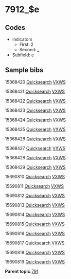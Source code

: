 # 7912\_$e

## Codes

-   Indicators
    -   First: 2
    -   Second: \_
-   Subfield: e

## Sample bibs

15368420 [Quicksearch](https://search.library.yale.edu/catalog/15368420) [VXWS](http://prodorbis.library.yale.edu:7014/vxws/GetHoldingsService?bibId=15368420)

15368421 [Quicksearch](https://search.library.yale.edu/catalog/15368421) [VXWS](http://prodorbis.library.yale.edu:7014/vxws/GetHoldingsService?bibId=15368421)

15368422 [Quicksearch](https://search.library.yale.edu/catalog/15368422) [VXWS](http://prodorbis.library.yale.edu:7014/vxws/GetHoldingsService?bibId=15368422)

15368423 [Quicksearch](https://search.library.yale.edu/catalog/15368423) [VXWS](http://prodorbis.library.yale.edu:7014/vxws/GetHoldingsService?bibId=15368423)

15368424 [Quicksearch](https://search.library.yale.edu/catalog/15368424) [VXWS](http://prodorbis.library.yale.edu:7014/vxws/GetHoldingsService?bibId=15368424)

15368425 [Quicksearch](https://search.library.yale.edu/catalog/15368425) [VXWS](http://prodorbis.library.yale.edu:7014/vxws/GetHoldingsService?bibId=15368425)

15368426 [Quicksearch](https://search.library.yale.edu/catalog/15368426) [VXWS](http://prodorbis.library.yale.edu:7014/vxws/GetHoldingsService?bibId=15368426)

15368427 [Quicksearch](https://search.library.yale.edu/catalog/15368427) [VXWS](http://prodorbis.library.yale.edu:7014/vxws/GetHoldingsService?bibId=15368427)

15368428 [Quicksearch](https://search.library.yale.edu/catalog/15368428) [VXWS](http://prodorbis.library.yale.edu:7014/vxws/GetHoldingsService?bibId=15368428)

15368429 [Quicksearch](https://search.library.yale.edu/catalog/15368429) [VXWS](http://prodorbis.library.yale.edu:7014/vxws/GetHoldingsService?bibId=15368429)

15690810 [Quicksearch](https://search.library.yale.edu/catalog/15690810) [VXWS](http://prodorbis.library.yale.edu:7014/vxws/GetHoldingsService?bibId=15690810)

15690811 [Quicksearch](https://search.library.yale.edu/catalog/15690811) [VXWS](http://prodorbis.library.yale.edu:7014/vxws/GetHoldingsService?bibId=15690811)

15690812 [Quicksearch](https://search.library.yale.edu/catalog/15690812) [VXWS](http://prodorbis.library.yale.edu:7014/vxws/GetHoldingsService?bibId=15690812)

15690813 [Quicksearch](https://search.library.yale.edu/catalog/15690813) [VXWS](http://prodorbis.library.yale.edu:7014/vxws/GetHoldingsService?bibId=15690813)

15690814 [Quicksearch](https://search.library.yale.edu/catalog/15690814) [VXWS](http://prodorbis.library.yale.edu:7014/vxws/GetHoldingsService?bibId=15690814)

15690815 [Quicksearch](https://search.library.yale.edu/catalog/15690815) [VXWS](http://prodorbis.library.yale.edu:7014/vxws/GetHoldingsService?bibId=15690815)

15690816 [Quicksearch](https://search.library.yale.edu/catalog/15690816) [VXWS](http://prodorbis.library.yale.edu:7014/vxws/GetHoldingsService?bibId=15690816)

15690817 [Quicksearch](https://search.library.yale.edu/catalog/15690817) [VXWS](http://prodorbis.library.yale.edu:7014/vxws/GetHoldingsService?bibId=15690817)

15690818 [Quicksearch](https://search.library.yale.edu/catalog/15690818) [VXWS](http://prodorbis.library.yale.edu:7014/vxws/GetHoldingsService?bibId=15690818)

15690819 [Quicksearch](https://search.library.yale.edu/catalog/15690819) [VXWS](http://prodorbis.library.yale.edu:7014/vxws/GetHoldingsService?bibId=15690819)

**Parent topic:**[791](../../tags/791/791.md)

